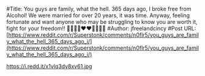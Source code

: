 #Title: You guys are family, what the hell. 365 days ago, I broke free from Alcohol! We were married for over 20 years, it was time. Anyway, feeling fortunate and want anyone who may be struggling to know you are worth it, fight for your freedom!! 🦍🦍💪💪❤️❤️🚀🚀🚀🚀
#Author: jfreelandcincy
#Post URL: [https://www.reddit.com/r/Superstonk/comments/n0flr5/you_guys_are_family_what_the_hell_365_days_ago_i/](https://www.reddit.com/r/Superstonk/comments/n0flr5/you_guys_are_family_what_the_hell_365_days_ago_i/)


https://i.redd.it/x1vlq3dy8xv61.jpg